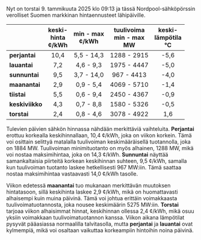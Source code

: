 Nyt on torstai 9. tammikuuta 2025 klo 09:13 ja tässä Nordpool-sähköpörssin verolliset Suomen markkinan hintaennusteet lähipäiville.

|             | keski-<br>hinta<br>¢/kWh | min - max<br>¢/kWh | tuulivoima<br>min - max<br>MW | keski-<br>lämpötila<br>°C |
|:------------|:----------------:|:----------------:|:--------------------:|:-----------------:|
| **perjantai**  | 10,4            | 5,5 - 14,3       | 1288 - 2915          | -5,6              |
| **lauantai**   | 7,2             | 4,6 - 9,3        | 1975 - 4447          | -5,0              |
| **sunnuntai**  | 9,5             | 3,7 - 14,0       | 967 - 4413           | -4,0              |
| **maanantai**  | 2,9             | 0,9 - 5,4        | 4069 - 5710          | -1,4              |
| **tiistai**    | 5,5             | 0,6 - 9,4        | 2450 - 4367          | -0,9              |
| **keskiviikko**| 4,3             | 0,7 - 8,8        | 1580 - 5326          | -0,5              |
| **torstai**    | 2,4             | 0,8 - 4,6        | 3078 - 4922          | 1,6               |

Tulevien päivien sähkön hinnassa nähdään merkittäviä vaihteluita. **Perjantai** erottuu korkealla keskihinnallaan, 10,4 ¢/kWh, joka on viikon korkein. Tämä voi osittain selittyä matalalla tuulivoiman keskimääräisellä tuotannolla, joka on 1884 MW. Tuulivoiman minimituotanto on myös alhainen, 1288 MW, mikä voi nostaa maksimihintaa, joka on 14,3 ¢/kWh. **Sunnuntai** näyttää samankaltaisia piirteitä korkean keskihinnan suhteen, 9,5 ¢/kWh, samalla kun tuulivoiman tuotanto laskee hetkellisesti 967 MW:iin. Tämä saattaa nostaa maksimihintaa vastaavasti 14,0 ¢/kWh tasolle.

Viikon edetessä **maanantai** tuo mukanaan merkittävän muutoksen hintatasoon, sillä keskihinta laskee 2,9 ¢/kWh, mikä on huomattavasti alhaisempi kuin muina päivinä. Tämä voi johtua erittäin voimakkaasta tuulivoimatuotannosta, joka nousee keskimäärin 5275 MW:iin. **Torstai** tarjoaa viikon alhaisimmat hinnat, keskihinnan ollessa 2,4 ¢/kWh, mikä osuu yksiin voimakkaan tuulivoimatuotannon kanssa. Viikon aikana lämpötilat pysyvät pääasiassa normaalilla talvitasolla, mutta **perjantai** ja **lauantai** ovat kylmempiä, mikä voi osaltaan vaikuttaa korkeampiin hintoihin noina päivinä.